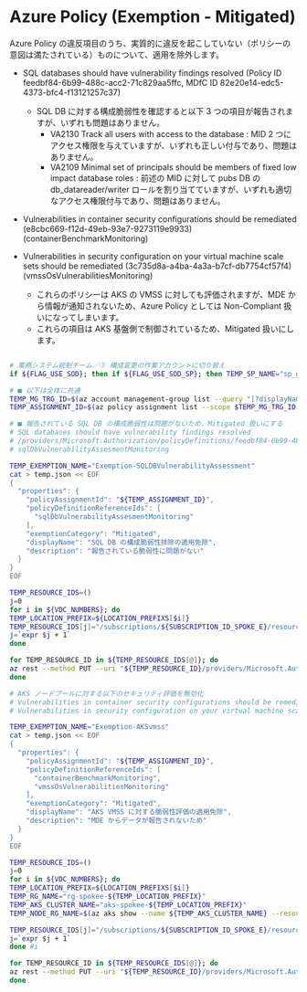 # Azure Policy (Exemption - Mitigated)

Azure Policy の違反項目のうち、実質的に違反を起こしていない（ポリシーの意図は満たされている）ものについて、適用を除外します。

- SQL databases should have vulnerability findings resolved (Policy ID feedbf84-6b99-488c-acc2-71c829aa5ffc, MDfC ID 82e20e14-edc5-4373-bfc4-f13121257c37)
  - SQL DB に対する構成脆弱性を確認すると以下 3 つの項目が報告されますが、いずれも問題はありません。
    - VA2130 Track all users with access to the database : MID 2 つにアクセス権限を与えていますが、いずれも正しい付与であり、問題はありません。
    - VA2109 Minimal set of principals should be members of fixed low impact database roles : 前述の MID に対して pubs DB の db_datareader/writer ロールを割り当てていますが、いずれも適切なアクセス権限付与であり、問題はありません。

- Vulnerabilities in container security configurations should be remediated (e8cbc669-f12d-49eb-93e7-9273119e9933) (containerBenchmarkMonitoring)
- Vulnerabilities in security configuration on your virtual machine scale sets should be remediated (3c735d8a-a4ba-4a3a-b7cf-db7754cf57f4) (vmssOsVulnerabilitiesMonitoring)
  - これらのポリシーは AKS の VMSS に対しても評価されますが、MDE から情報が通知されないため、Azure Policy としては Non-Compliant 扱いになってしまいます。
  - これらの項目は AKS 基盤側で制御されているため、Mitigated 扱いにします。

```bash

# 業務システム統制チーム／③ 構成変更の作業アカウントに切り替え
if ${FLAG_USE_SOD}; then if ${FLAG_USE_SOD_SP}; then TEMP_SP_NAME="sp_gov_change"; az login --service-principal --username ${SP_APP_IDS[${TEMP_SP_NAME}]} --password "${SP_PWDS[${TEMP_SP_NAME}]}" --tenant ${PRIMARY_DOMAIN_NAME} --allow-no-subscriptions; else az account clear; az login -u "user_gov_change@${PRIMARY_DOMAIN_NAME}" -p "${ADMIN_PASSWORD}"; fi; fi

# ■ 以下は全体に共通
TEMP_MG_TRG_ID=$(az account management-group list --query "[?displayName=='Tenant Root Group'].id" -o tsv)
TEMP_ASSIGNMENT_ID=$(az policy assignment list --scope $TEMP_MG_TRG_ID --query "[? displayName == 'Microsoft Cloud Security Benchmark'].id" -o tsv)

# ■ 報告されている SQL DB の構成脆弱性は問題がないため、Mitigated 扱いにする
# SQL databases should have vulnerability findings resolved
# /providers/Microsoft.Authorization/policyDefinitions/feedbf84-6b99-488c-acc2-71c829aa5ffc
# sqlDbVulnerabilityAssesmentMonitoring

TEMP_EXEMPTION_NAME="Exemption-SQLDBVulnerabilityAssessment"
cat > temp.json << EOF
{
  "properties": {
    "policyAssignmentId": "${TEMP_ASSIGNMENT_ID}",
    "policyDefinitionReferenceIds": [
      "sqlDbVulnerabilityAssesmentMonitoring"
    ],
    "exemptionCategory": "Mitigated",
    "displayName": "SQL DB の構成脆弱性排除の適用免除",
    "description": "報告されている脆弱性に問題がない"
  }
}
EOF

TEMP_RESOURCE_IDS=()
j=0
for i in ${VDC_NUMBERS}; do
TEMP_LOCATION_PREFIX=${LOCATION_PREFIXS[$i]}
TEMP_RESOURCE_IDS[j]="/subscriptions/${SUBSCRIPTION_ID_SPOKE_E}/resourcegroups/rg-spokee-${TEMP_LOCATION_PREFIX}/providers/microsoft.sql/servers/sql-spokee-${UNIQUE_SUFFIX}-${TEMP_LOCATION_PREFIX}"
j=`expr $j + 1`
done

for TEMP_RESOURCE_ID in ${TEMP_RESOURCE_IDS[@]}; do
az rest --method PUT --uri "${TEMP_RESOURCE_ID}/providers/Microsoft.Authorization/policyExemptions/${TEMP_EXEMPTION_NAME}?api-version=2022-07-01-preview" --body @temp.json
done

# AKS ノードプールに対する以下のセキュリティ評価を無効化
# Vulnerabilities in container security configurations should be remediated (e8cbc669-f12d-49eb-93e7-9273119e9933) (containerBenchmarkMonitoring)
# Vulnerabilities in security configuration on your virtual machine scale sets should be remediated (3c735d8a-a4ba-4a3a-b7cf-db7754cf57f4) (vmssOsVulnerabilitiesMonitoring)

TEMP_EXEMPTION_NAME="Exemption-AKSvmss"
cat > temp.json << EOF
{
  "properties": {
    "policyAssignmentId": "${TEMP_ASSIGNMENT_ID}",
    "policyDefinitionReferenceIds": [
      "containerBenchmarkMonitoring",
      "vmssOsVulnerabilitiesMonitoring"
    ],
    "exemptionCategory": "Mitigated",
    "displayName": "AKS VMSS に対する脆弱性評価の適用免除",
    "description": "MDE からデータが報告されないため"
  }
}
EOF

TEMP_RESOURCE_IDS=()
j=0
for i in ${VDC_NUMBERS}; do
TEMP_LOCATION_PREFIX=${LOCATION_PREFIXS[$i]}
TEMP_RG_NAME="rg-spokee-${TEMP_LOCATION_PREFIX}"
TEMP_AKS_CLUSTER_NAME="aks-spokee-${TEMP_LOCATION_PREFIX}"
TEMP_NODE_RG_NAME=$(az aks show --name ${TEMP_AKS_CLUSTER_NAME} --resource-group ${TEMP_RG_NAME} --subscription ${SUBSCRIPTION_ID_SPOKE_E} --query nodeResourceGroup -o tsv)

TEMP_RESOURCE_IDS[j]="/subscriptions/${SUBSCRIPTION_ID_SPOKE_E}/resourcegroups/${TEMP_NODE_RG_NAME}"
j=`expr $j + 1`
done #i

for TEMP_RESOURCE_ID in ${TEMP_RESOURCE_IDS[@]}; do
az rest --method PUT --uri "${TEMP_RESOURCE_ID}/providers/Microsoft.Authorization/policyExemptions/${TEMP_EXEMPTION_NAME}?api-version=2022-07-01-preview" --body @temp.json
done

```
